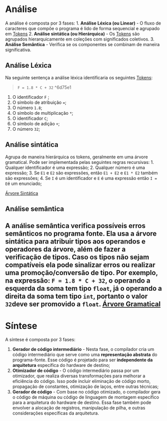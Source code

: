 # Análise
A análise é composta por 3 fases:
	1. **Análise Léxica (ou Linear)** - O fluxo de caracteres que compõe o programa é lido de forma sequencial e agrupado em [Tokens](Tokens.md)
	2. **Análise sintática (ou Hierárquica)** - Os [Tokens](Tokens.md) são agrupados hierarquicamente em coleções com significados coletivos.
	3. **Análise Semântica** - Verifica se os componentes se combinam de maneira significativa.
## Análise Léxica  
Na seguinte sentença a análise léxica identificaria os seguintes [Tokens](Tokens.md):
> `F = 1.8 * C + 32`
^6d75e1
1. O identificador `F` ;
2. O símbolo de atribuição `=`; 
3. O número `1.8`;
4. O símbolo de multiplicação `*`;
5. O identificador `C`;
6. O símbolo de adição `+`;
7. O número `32`;
## Análise sintática
Agrupa de maneira hierárquica os tokens, geralmente em uma árvore gramatical. Pode ser implementada pelas seguintes regras recursivas:
	1. Qualquer identificador é uma expressão;
	2. Qualquer número é uma expressão;
	3. Se `E1` e `E2` são expressões, então `E1 + E2` e `E1 * E2` também são expressões;
	4. Se `I` é um identificador  e `E` é uma expressão então `I = E`é um enunciado;

[Árvore Sintática](Árvore%20Sintática.canvas)
## Análise semântica
A análise semântica verifica possíveis erros semânticos no programa fonte. Ela usa a árvore sintática para atribuir tipos aos operandos e operadores da árvore, além de fazer a verificação de tipos. Caso os tipos não sejam compatíveis ela pode sinalizar erros ou realizar uma promoção/conversão de tipo. Por exemplo, na expressão: `F = 1.8 * C + 32`, o operando a esquerda da soma tem tipo `float`, já o operando a direita da soma tem tipo `int`, portanto o valor `32`deve ser promovido a `float`.
[Árvore Gramatical](Árvore%20Gramatical.canvas)
---
# Síntese
A síntese é composta por 3 fases:
1. **Gerador de código intermediário** - Nesta fase, o compilador cria um código intermediário que serve como uma **representação abstrata** do programa-fonte. Esse código é projetado para ser **independente da arquitetura** específica do hardware de destino;
2. **Otimizador de código** - O código intermediário passa por um otimizador, que realiza diversas transformações para melhorar a eficiência do código. Isso pode incluir eliminação de código morto, propagação de constantes, otimização de laços, entre outras técnicas;
3. **Gerador de código** - Com base no código otimizado, o compilador gera o código de máquina ou código de linguagem de montagem específico para a arquitetura do hardware de destino. Essa fase também pode envolver a alocação de registros, manipulação de pilha, e outras considerações específicas da arquitetura.